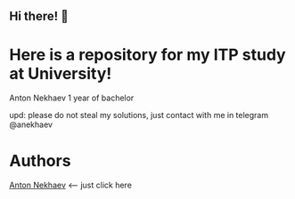 ## Hi there! 👋
# Here is a repository for my ITP study at University!

Anton Nekhaev 1 year of bachelor

upd: please do not steal my solutions, just contact with me in telegram @anekhaev 

# Authors
[Anton Nekhaev](https://t.me/anekhaev) <-- just click here
